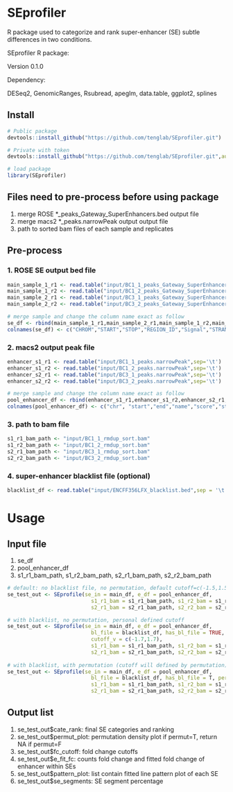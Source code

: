 # SEprofiler
R package used to categorize and rank super-enhancer (SE) subtle differences in two conditions.

SEprofiler R package:

Version 0.1.0

Dependency:

DESeq2, GenomicRanges, Rsubread, apeglm, data.table, ggplot2, splines

## Install
```R
# Public package
devtools::install_github("https://github.com/tenglab/SEprofiler.git")

# Private with token
devtools::install_github("https://github.com/tenglab/SEprofiler.git",auth_toke="abc")

# load package
library(SEprofiler)
```

## Files need to pre-process before using package                                                               
1. merge ROSE *_peaks_Gateway_SuperEnhancers.bed output file                                                 
2. merge macs2 *_peaks.narrowPeak output output file                                                         
3. path to sorted bam files of each sample and replicates                                                                     

## Pre-process
### 1. ROSE SE output bed file
```R
main_sample_1_r1 <- read.table("input/BC1_1_peaks_Gateway_SuperEnhancers.bed",sep='\t', header =F)
main_sample_1_r2 <- read.table("input/BC1_2_peaks_Gateway_SuperEnhancers.bed",sep='\t', header =F)
main_sample_2_r1 <- read.table("input/BC3_1_peaks_Gateway_SuperEnhancers.bed",sep='\t', header =F)
main_sample_2_r2 <- read.table("input/BC3_2_peaks_Gateway_SuperEnhancers.bed",sep='\t', header =F)

# merge sample and change the column name exact as follow
se_df <- rbind(main_sample_1_r1,main_sample_2_r1,main_sample_1_r2,main_sample_2_r2)
colnames(se_df) <- c("CHROM","START","STOP","REGION_ID","Signal","STRAND")
```

### 2. macs2 output peak file
```R
enhancer_s1_r1 <- read.table("input/BC1_1_peaks.narrowPeak",sep='\t')
enhancer_s1_r2 <- read.table("input/BC1_2_peaks.narrowPeak",sep='\t')
enhancer_s2_r1 <- read.table("input/BC3_1_peaks.narrowPeak",sep='\t')
enhancer_s2_r2 <- read.table("input/BC3_2_peaks.narrowPeak",sep='\t')

# merge sample and change the column name exact as follow
pool_enhancer_df <- rbind(enhancer_s1_r1,enhancer_s1_r2,enhancer_s2_r1,enhancer_s2_r2)
colnames(pool_enhancer_df) <- c("chr", "start","end","name","score","strand", "signalValue","pValue","qValue","peak")
```

### 3. path to bam file
```R
s1_r1_bam_path <- "input/BC1_1_rmdup_sort.bam"
s1_r2_bam_path <- "input/BC1_2_rmdup_sort.bam"
s2_r1_bam_path <- "input/BC3_1_rmdup_sort.bam"
s2_r2_bam_path <- "input/BC3_2_rmdup_sort.bam"
```

### 4. super-enhancer blacklist file (optional)
```R
blacklist_df <- read.table("input/ENCFF356LFX_blacklist.bed",sep = '\t')
```

# Usage
## Input file                                                                                                 
 1. se_df                                                                                                     
 2. pool_enhancer_df                                                                                          
 3. s1_r1_bam_path, s1_r2_bam_path, s2_r1_bam_path, s2_r2_bam_path                                             
                                                                                                              
```R
# default: no blacklist file, no permutation, default cutoff=c(-1.5,1.5)
se_test_out <- SEprofile(se_in = main_df, e_df = pool_enhancer_df, 
                           s1_r1_bam = s1_r1_bam_path, s1_r2_bam = s1_r2_bam_path, 
                           s2_r1_bam = s2_r1_bam_path, s2_r2_bam = s2_r2_bam_path)

# with blacklist, no permutation, personal defined cutoff
se_test_out <- SEprofile(se_in = main_df, e_df = pool_enhancer_df, 
                           bl_file = blacklist_df, has_bl_file = TRUE,
                           cutoff_v = c(-1.7,1.7),
                           s1_r1_bam = s1_r1_bam_path, s1_r2_bam = s1_r2_bam_path,
                           s2_r1_bam = s2_r1_bam_path, s2_r2_bam = s2_r2_bam_path)
                           
# with blacklist, with permutation (cutoff will defined by permutation)
se_test_out <- SEprofile(se_in = main_df, e_df = pool_enhancer_df, 
                           bl_file = blacklist_df, has_bl_file = T, permut = T,
                           s1_r1_bam = s1_r1_bam_path, s1_r2_bam = s1_r2_bam_path,
                           s2_r1_bam = s2_r1_bam_path, s2_r2_bam = s2_r2_bam_path)
```
## Output list
 1. se_test_out$cate_rank: final SE categories and ranking
 2. se_test_out$permut_plot: permutation density plot if permut=T, return NA if permut=F
 3. se_test_out$fc_cutoff: fold change cutoffs
 4. se_test_out$e_fit_fc: counts fold change and fitted fold change of enhancer within SEs 
 5. se_test_out$pattern_plot: list contain fitted line pattern plot of each SE
 6. se_test_out$se_segments: SE segment percentage
